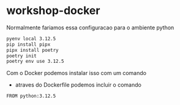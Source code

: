 # workshop-docker

Normalmente fariamos essa configuracao para o ambiente python

```bash
pyenv local 3.12.5
pip install pipx
pipx install poetry
poetry init
poetry env use 3.12.5
```

Com o Docker podemos instalar isso com um comando
* atraves do Dockerfile podemos incluir o comando

```bash
FROM python:3.12.5
```

